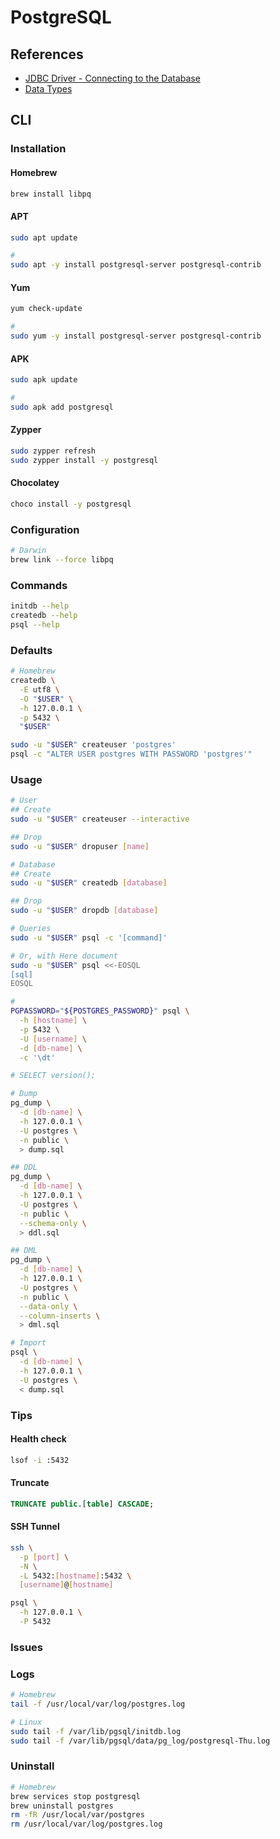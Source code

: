 # PostgreSQL

<!--
https://www.linkedin.com/learning/postgresql-essential-training/manage-relational-data-with-postgresql
-->

## References

- [JDBC Driver - Connecting to the Database](https://jdbc.postgresql.org/documentation/head/connect.html)
- [Data Types](https://www.postgresql.org/docs/9.5/datatype.html#DATATYPE-TABLE)

## CLI

### Installation

#### Homebrew

```sh
brew install libpq
```

#### APT

```sh
sudo apt update

#
sudo apt -y install postgresql-server postgresql-contrib
```

#### Yum

```sh
yum check-update

#
sudo yum -y install postgresql-server postgresql-contrib
```

#### APK

```sh
sudo apk update

#
sudo apk add postgresql
```

#### Zypper

```sh
sudo zypper refresh
sudo zypper install -y postgresql
```

#### Chocolatey

```sh
choco install -y postgresql
```

### Configuration

```sh
# Darwin
brew link --force libpq
```

### Commands

```sh
initdb --help
createdb --help
psql --help
```

### Defaults

```sh
# Homebrew
createdb \
  -E utf8 \
  -O "$USER" \
  -h 127.0.0.1 \
  -p 5432 \
  "$USER"

sudo -u "$USER" createuser 'postgres'
psql -c "ALTER USER postgres WITH PASSWORD 'postgres'"
```

### Usage

```sh
# User
## Create
sudo -u "$USER" createuser --interactive

## Drop
sudo -u "$USER" dropuser [name]

# Database
## Create
sudo -u "$USER" createdb [database]

## Drop
sudo -u "$USER" dropdb [database]

# Queries
sudo -u "$USER" psql -c '[command]'

# Or, with Here document
sudo -u "$USER" psql <<-EOSQL
[sql]
EOSQL

#
PGPASSWORD="${POSTGRES_PASSWORD}" psql \
  -h [hostname] \
  -p 5432 \
  -U [username] \
  -d [db-name] \
  -c '\dt'

# SELECT version();

# Dump
pg_dump \
  -d [db-name] \
  -h 127.0.0.1 \
  -U postgres \
  -n public \
  > dump.sql

## DDL
pg_dump \
  -d [db-name] \
  -h 127.0.0.1 \
  -U postgres \
  -n public \
  --schema-only \
  > ddl.sql

## DML
pg_dump \
  -d [db-name] \
  -h 127.0.0.1 \
  -U postgres \
  -n public \
  --data-only \
  --column-inserts \
  > dml.sql

# Import
psql \
  -d [db-name] \
  -h 127.0.0.1 \
  -U postgres \
  < dump.sql
```

### Tips

#### Health check

```sh
lsof -i :5432
```

#### Truncate

```sql
TRUNCATE public.[table] CASCADE;
```

#### SSH Tunnel

```sh
ssh \
  -p [port] \
  -N \
  -L 5432:[hostname]:5432 \
  [username]@[hostname]

psql \
  -h 127.0.0.1 \
  -P 5432
```

### Issues

<!-- ####

```log
ERROR: permission denied for table [table-name]
```

```sh
# One table
psql -c "GRANT ALL PRIVILEGES ON TABLE [table-name] TO [user-name]"

# All tables of schema
psql -c "GRANT ALL PRIVILEGES ON ALL TABLES IN SCHEMA [schema-name] TO [user-name]"
``` -->

<!-- ####

```log
ERROR: permission denied for sequence [seq-name]
```

```sh
psql -c "GRANT USAGE, SELECT ON SEQUENCE [seq-name] TO [user-name]"

psql -c "GRANT USAGE, SELECT ON ALL SEQUENCES IN SCHEMA [schema-name] TO [user-name]"
``` -->

### Logs

```sh
# Homebrew
tail -f /usr/local/var/log/postgres.log

# Linux
sudo tail -f /var/lib/pgsql/initdb.log
sudo tail -f /var/lib/pgsql/data/pg_log/postgresql-Thu.log
```

### Uninstall

```sh
# Homebrew
brew services stop postgresql
brew uninstall postgres
rm -fR /usr/local/var/postgres
rm /usr/local/var/log/postgres.log
```
